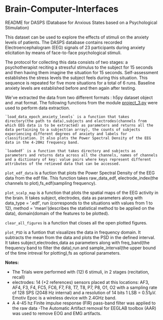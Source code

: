 # Brain-Computer-Interfaces

README for DASPS (Database for Anxious States based on a Psychological Stimulation)

This dataset can be used to explore the effects of stimuli on the anxiety levels of patients. The DASPS database contains recorded Electroencephalogram (EEG) signals of 23 participants during anxiety elicitation by means of face-to-face psychological stimuli.

The protocol for collecting this data consists of two stages: a psychotherapist reciting a stressful stimulus to the subject for 15 seconds and then having them imagine the situation for 15 seconds. Self-assessment establishes the stress levels the subject feels during this situation. This sequence is repeated for five more situations for a total of 6 runs. Baseline anxiety levels are established before and then again after testing.

We've extracted the data from two different formats : h5py dataset object and .mat format. The following functions from the module [project_3.py](project_3.py) were used to perform data extraction.
``` 
`load_data_epoch_anxiety_levels` is a function that takes directory(the path to data),subjects and electrodes(channels from which EEG data is to be extracted) as parameters and returns all the data pertaining to a subject(an array), the counts of subjects experiencing different degrees of anxiety and labels for classification. It also plots the Power Spectral Density of the EEG data in the 4-20Hz frequency band.

`loadedf` is a function that takes directory and subjects as parameters and returns data across all the channels, names of channels and a dictionary of key: value pairs where keys represent different attributes of the retieved data that can be accessed.
```

`plot_edf_data` is a fuction that plots the Power Spectral Density of the EEG data from the edf file. This function takes raw_data_edf, electrode_index(the channels to plot),fs_edf(sampling frequency).

`plot_scalp_map` is a function that plots the spatial maps of the EEG activity in the brain. It takes subject, electrodes, data as parameters along with data_type = '.edf', run (corresponds to the situations with values from 1 to 12), method = 'mean'(describes the statistical method to be applied on the data), domain(domain of the features to be plotted).

`clear_all_figures` is a function that closes all the open plotted figures.

`plot_PSD` is a funtion that visualizes the data in frequency domain. It subtracts the mean from the data and plots the PSD in the defined interval. It takes subject,electrodes,data as parameters along with freq_band(the frequency band to filter the data),run and sample_interval(the upper bound of the time intreval for plotting),fs as optional parameters.


**Notes:**
- The Trials were performed with (12) 6 stimuli, in  2 stages (recitation, recall)
- electrodes: 14 (+2 references) sensors placed at this locations: AF3, AF4, F3, F4, FC5, FC6, F7, F8, T7, T8, P7, P8, O1, O2 with a sampling rate of 128 SPS (2048 Hz internal) and a resolution of 14 bits 1 LSB = 0.51μV. Emotiv Epoc is a wireless device with 2.4GHz band.
- A 4-45 hz Finite impulse response (FIR) pass-band filter was applied to the raw data
-The Automatic Artifact removal for EEGLAB toolbox (AAR) was used to remove EOG and EMG artifacts.
